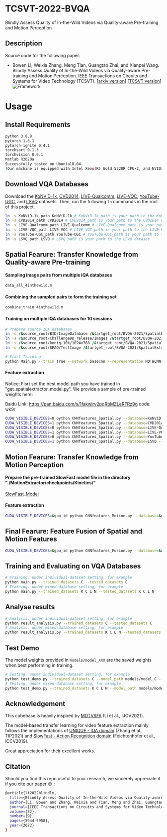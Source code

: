 # TCSVT-2022-BVQA
Blindly Assess Quality of In-the-Wild Videos via Quality-aware Pre-training and Motion Perception

## Description
Source code for the following paper:

- Bowen Li, Weixia Zhang, Meng Tian, Guangtao Zhai, and Xianpei Wang. Blindly Assess Quality of In-the-Wild Videos via Quality-aware Pre-training and Motion Perception. IEEE Transactions on Circuits and Systems for Video Technology (TCSVT). [[arxiv version]](https://arxiv.org/abs/2108.08505) [[TCSVT version]](https://ieeexplore.ieee.org/document/9748114)
![Framework](Overall_Framework.png)

# Usage
## Install Requirements

```bash
python 3.8.8
pytorch 1.8.1
pytorch-ignite 0.4.1
torchsort 0.1.3
torchvision 0.9.1
Matlab R2020a
Successfully tested on Ubuntu18.04.
(Our machine is equipped with Intel Xeon(R) Gold 5220R CPU×2, and NVIDIA Quadro RTX6000 24G GPU×2.)
```

## Download VQA Databases
Download the [KoNViD-1k](http://database.mmsp-kn.de/konvid-1k-database.html), [CVD2014](https://www.mv.helsinki.fi/home/msjnuuti/CVD2014/), [LIVE-Qualcomm](http://live.ece.utexas.edu/research/incaptureDatabase/index.html), [LIVE-VQC](http://live.ece.utexas.edu/research/LIVEVQC/index.html), [YouTube-UGC](https://github.com/vztu/BVQA_Benchmark), and [LSVQ](https://github.com/baidut/PatchVQ) datasets. Then, run the following `ln` commands in the root of this project.

```bash
ln -s KoNViD-1k_path KoNViD-1k # KoNViD-1k_path is your path to the KoNViD-1k dataset
ln -s CVD2014_path CVD2014 # CVD2014_path is your path to the CVD2014 dataset
ln -s LIVE-Qualcomm_path LIVE-Qualcomm # LIVE-Qualcomm_path is your path to the LIVE-Qualcomm dataset
ln -s LIVE-VQC_path LIVE-VQC # LIVE-VQC_path is your path to the LIVE-VQC dataset
ln -s YouTube-UGC_path YouTube-UGC # YouTube-UGC_path is your path to the YouTube-UGC dataset
ln -s LSVQ_path LSVQ # LSVQ_path is your path to the LSVQ dataset
``` 

## Spatial Fearure: Transfer Knowledge from Quality-aware Pre-training
#### Sampling image pairs from multiple IQA databases
```bash
data_all_4inthewild.m
```
#### Combining the sampled pairs to form the training set
```bash
combine_train_4inthewild.m
```
#### Training on multiple IQA databases for 10 sessions
```bash
# Prepare source IQA databases
ln -s /&source_root/BID/ImageDatabase /&tartget_root/BVQA-2021/SpatialExtractor/IQA_database/BID/ImageDatabase
ln -s /&source_root/ChallengeDB_release/Images /&tartget_root/BVQA-2021/SpatialExtractor/IQA_database/ChallengeDB_release/Images
ln -s /&source_root/koniq-10k/1024x768 /&tartget_root/BVQA-2021/SpatialExtractor/IQA_database/koniq-10k/1024x768
ln -s /&source_root/SPAQ/TestImage /&tartget_root/BVQA-2021/SpatialExtractor/IQA_database/SPAQ/TestImage

# Start Training
python Main.py --train True --network basecnn --representation NOTBCNN --ranking True --fidelity True --std_modeling True --std_loss True --margin 0.025 --batch_size 128 --batch_size2 32 --image_size 384 --max_epochs 3 --lr 1e-4 --decay_interval 3 --decay_ratio 0.1 --max_epochs2 12
```
#### Feature extraction
Notice: Fisrt set the best model path you have trained in "get_spatialextractor_model.py". We provide a sample of pre-trained weights here:

Baidu Link: https://pan.baidu.com/s/1fakwlrv2pqRbMZLeRFRz9g   code: wk9r
 
```bash
CUDA_VISIBLE_DEVICES=0 python CNNfeatures_Spatial.py --database=KoNViD-1k --frame_batch_size=64
CUDA_VISIBLE_DEVICES=1 python CNNfeatures_Spatial.py --database=CVD2014 --frame_batch_size=64
CUDA_VISIBLE_DEVICES=0 python CNNfeatures_Spatial.py --database=LIVE-Qualcomm --frame_batch_size=8
CUDA_VISIBLE_DEVICES=1 python CNNfeatures_Spatial.py --database=LIVE-VQC --frame_batch_size=8
CUDA_VISIBLE_DEVICES=0 python CNNfeatures_Spatial.py --database=YouTube-UGC --frame_batch_size=8
CUDA_VISIBLE_DEVICES=1 python CNNfeatures_Spatial.py --database=LSVQ --frame_batch_size=8
```

## Motion Fearure: Transfer Knowledge from Motion Perception

#### Prepare the pre-trained SlowFast model file in the directory "./MotionExtractor/checkpoints/Kinetics/"
[SlowFast_Model](https://dl.fbaipublicfiles.com/pyslowfast/model_zoo/kinetics400/SLOWFAST_8x8_R50.pkl)
#### Feature extraction
```bash
CUDA_VISIBLE_DEVICES=&gpu_id python CNNfeatures_Motion.py --database=&database --frame_batch_size=64
```

## Final Fearure: Feature Fusion of Spatial and Motion Features
```bash
CUDA_VISIBLE_DEVICES=&gpu_id python CNNfeatures_Fusion.py --database=&database --frame_batch_size=64
```

## Training and Evaluating on VQA Databases

```bash
# Training, under individual-dataset setting, for example 
python main.py --trained_datasets C --tested_datasets C
# Training, under mixed-database setting, for example
python main.py --trained_datasets K C L N --tested_datasets K C L N
```

## Analyse results

```bash
# Analysis, under individual-dataset setting, for example 
python result_analysis.py --trained_datasets C --tested_datasets C
# Analysis, under mixed-database setting, for example
python result_analysis.py --trained_datasets K C L N --tested_datasets K C L N
```

## Test Demo

The model weights provided in `models/model_XXX` are the saved weights when best performing in training.
```bash
# Testing, under individual-dataset setting, for example 
python test_demo.py --trained_datasets C --model_path models/model_C --video_path=data/test.mp4
# Testing, under mixed-database setting, for example
python test_demo.py --trained_datasets K C L N --model_path models/model_KCLN --video_path=data/test.mp4
```

## Acknowledgement

This cobebase is heavily inspired by [MDTVSFA](https://github.com/lidq92/MDTVSFA) (Li et al., IJCV2021).

The model-based transfer learning for video feature extraction mainly follows the implementations of [UNIQUE - IQA domain](https://github.com/zwx8981/UNIQUE) (Zhang et al., TIP2021) and [SlowFast - Action Recognition domain](https://github.com/facebookresearch/SlowFast) (Feichtenhofer et al., ICCV2019).

Great appreciation for their excellent works.

## Citation

Should you find this repo useful to your research, we sincerely appreciate it if you cite our paper :blush: :
```bash
@article{li2022blindly,
  title={Blindly Assess Quality of In-the-Wild Videos via Quality-aware Pre-training and Motion Perception},
  author={Li, Bowen and Zhang, Weixia and Tian, Meng and Zhai, Guangtao and Wang, Xianpei},
  journal={IEEE Transactions on Circuits and Systems for Video Technology},
  volume={32},
  number={9},
  pages={5944-5958},
  year={2022}
}
```
